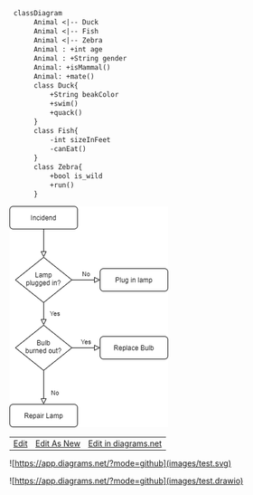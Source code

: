 ```mermaid
 classDiagram
      Animal <|-- Duck
      Animal <|-- Fish
      Animal <|-- Zebra
      Animal : +int age
      Animal : +String gender
      Animal: +isMammal()
      Animal: +mate()
      class Duck{
          +String beakColor
          +swim()
          +quack()
      }
      class Fish{
          -int sizeInFeet
          -canEat()
      }
      class Zebra{
          +bool is_wild
          +run()
      }
```     
      

<p><img src="images/test.png" /></p>

<table>
  <tbody>
    <tr>
      <td><a href="https://github.com/Dantalor/markdown-portfolio/edit-diagram.html?repo=markdown-portfolio&amp;path=images/test.png" target="_blank">Edit</a></td>
      <td><a href="https://app.diagrams.net/#Uhttps%3A%2F%2Fraw.githubusercontent.com%2FDantalor%2Fmarkdown-portfolio%2Fmain%2Fimages/test.png" target="_blank">Edit As New</a></td>
      <td><a href="https://app.diagrams.net/#HDantalor%2Fmarkdown-portfolio%2Fmain%2Fimages/test.png" target="_blank">Edit in diagrams.net</a></td>
    </tr>
  </tbody>
</table>



![https://app.diagrams.net/?mode=github](images/test.svg)


![https://app.diagrams.net/?mode=github](images/test.drawio)
